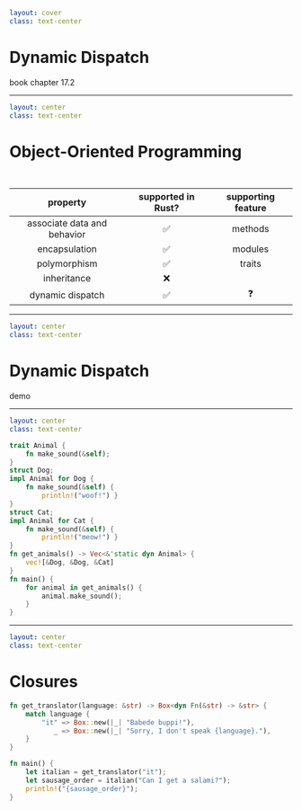 ```yaml
layout: cover
class: text-center
```

# Dynamic Dispatch

book chapter 17.2

<Nr />

---

```yaml
layout: center
class: text-center
```

# Object-Oriented Programming

<div style="height: 1em"></div>

| **property** | **supported in Rust?** | **supporting feature** |
| :-: | :-: | :-: |
| associate data and behavior | ✅ | methods |
| encapsulation | ✅ | modules |
| polymorphism | ✅ | traits |
| inheritance | ❌ | |
| dynamic dispatch | ✅ | ❓ |

<Nr />

---

```yaml
layout: center
class: text-center
```

# Dynamic Dispatch

demo

<Nr />

---

```yaml
layout: center
class: text-center
```

```rust
trait Animal {
    fn make_sound(&self);
}
struct Dog;
impl Animal for Dog {
    fn make_sound(&self) {
        println!("woof!") }
}
struct Cat;
impl Animal for Cat {
    fn make_sound(&self) {
        println!("meow!") }
}
fn get_animals() -> Vec<&'static dyn Animal> {
    vec![&Dog, &Dog, &Cat]
}
fn main() {
    for animal in get_animals() {
        animal.make_sound();
    }
}
```

<Nr />

---

```yaml
layout: center
class: text-center
```

# Closures

```rust
fn get_translator(language: &str) -> Box<dyn Fn(&str) -> &str> {
    match language {
        "it" => Box::new(|_| "Babede buppi!"),
           _ => Box::new(|_| "Sorry, I don't speak {language}."),
    }
}

fn main() {
    let italian = get_translator("it");
    let sausage_order = italian("Can I get a salami?");
    println!("{sausage_order}");
}
```

<Nr />
